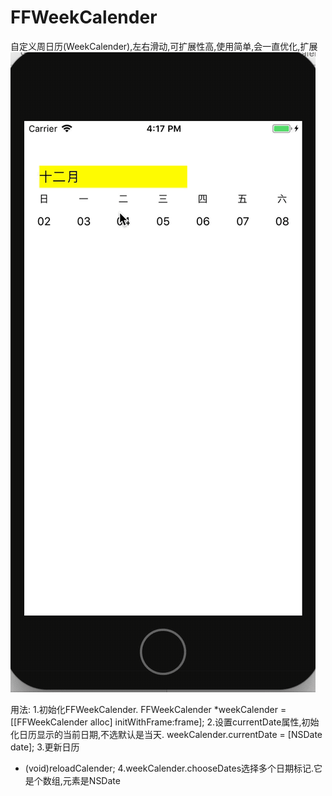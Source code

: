 # FFWeekCalender
自定义周日历(WeekCalender),左右滑动,可扩展性高,使用简单,会一直优化,扩展
![演示图](https://github.com/fengzifeng/FFWeekCalender/blob/master/FFWeekCalender/weekCalender.gif)

用法:
1.初始化FFWeekCalender.
    FFWeekCalender *weekCalender = [[FFWeekCalender alloc] initWithFrame:frame];
2.设置currentDate属性,初始化日历显示的当前日期,不选默认是当天.
    weekCalender.currentDate = [NSDate date];
3.更新日历
- (void)reloadCalender;
4.weekCalender.chooseDates选择多个日期标记.它是个数组,元素是NSDate
